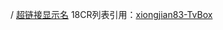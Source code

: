 / [超链接显示名](超链接地址 "超链接title")
18CR列表引用：[xiongjian83-TvBox](https://github.com/xiongjian83/TvBox/blob/main/18CR.json)
